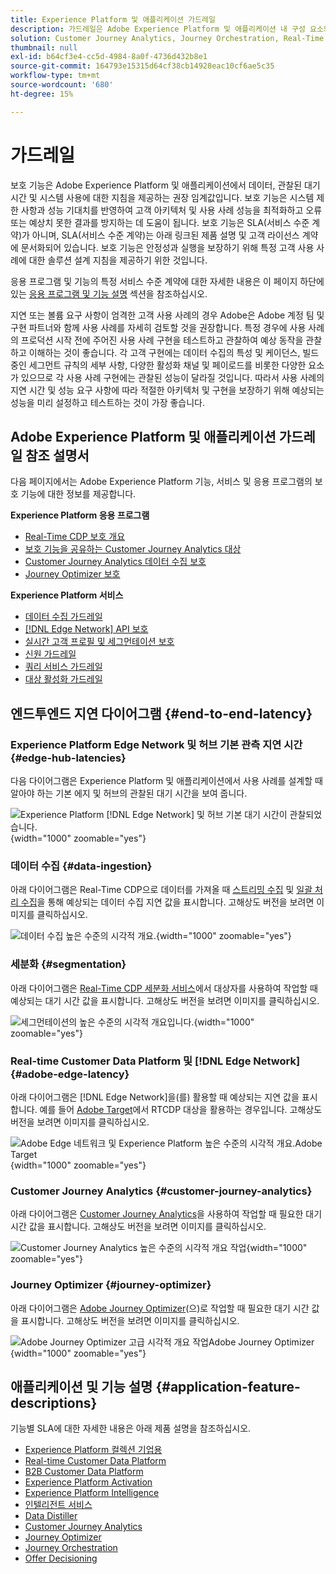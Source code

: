 ```yaml
---
title: Experience Platform 및 애플리케이션 가드레일
description: 가드레일은 Adobe Experience Platform 및 애플리케이션 내 구성 요소와 서비스의 성능 기대치 및 영향을 정의합니다.
solution: Customer Journey Analytics, Journey Orchestration, Real-Time Customer Data Platform
thumbnail: null
exl-id: b64cf3e4-cc5d-4984-8a0f-4736d432b8e1
source-git-commit: 164793e15315d64cf38cb14928eac10cf6ae5c35
workflow-type: tm+mt
source-wordcount: '680'
ht-degree: 15%

---
```


# 가드레일

보호 기능은 Adobe Experience Platform 및 애플리케이션에서 데이터, 관찰된 대기 시간 및 시스템 사용에 대한 지침을 제공하는 권장 임계값입니다. 보호 기능은 시스템 제한 사항과 성능 기대치를 반영하여 고객 아키텍처 및 사용 사례 성능을 최적화하고 오류 또는 예상치 못한 결과를 방지하는 데 도움이 됩니다. 보호 기능은 SLA(서비스 수준 계약)가 아니며, SLA(서비스 수준 계약)는 아래 링크된 제품 설명 및 고객 라이선스 계약에 문서화되어 있습니다. 보호 기능은 안정성과 실행을 보장하기 위해 특정 고객 사용 사례에 대한 솔루션 설계 지침을 제공하기 위한 것입니다.

응용 프로그램 및 기능의 특정 서비스 수준 계약에 대한 자세한 내용은 이 페이지 하단에 있는 [응용 프로그램 및 기능 설명](#application-feature-descriptions) 섹션을 참조하십시오.

지연 또는 볼륨 요구 사항이 엄격한 고객 사용 사례의 경우 Adobe은 Adobe 계정 팀 및 구현 파트너와 함께 사용 사례를 자세히 검토할 것을 권장합니다. 특정 경우에 사용 사례의 프로덕션 시작 전에 주어진 사용 사례 구현을 테스트하고 관찰하여 예상 동작을 관찰하고 이해하는 것이 좋습니다. 각 고객 구현에는 데이터 수집의 특성 및 케이던스, 빌드 중인 세그먼트 규칙의 세부 사항, 다양한 활성화 채널 및 페이로드를 비롯한 다양한 요소가 있으므로 각 사용 사례 구현에는 관찰된 성능이 달라질 것입니다. 따라서 사용 사례의 지연 시간 및 성능 요구 사항에 따라 적절한 아키텍처 및 구현을 보장하기 위해 예상되는 성능을 미리 설정하고 테스트하는 것이 가장 좋습니다.


## Adobe Experience Platform 및 애플리케이션 가드레일 참조 설명서

다음 페이지에서는 Adobe Experience Platform 기능, 서비스 및 응용 프로그램의 보호 기능에 대한 정보를 제공합니다.

**Experience Platform 응용 프로그램**

* [Real-Time CDP 보호 개요](https://experienceleague.adobe.com/docs/experience-platform/rtcdp/guardrails/overview.html)
* [보호 기능을 공유하는 Customer Journey Analytics 대상](https://experienceleague.adobe.com/docs/analytics-platform/using/cja-components/audiences/publish.html#latency)
* [Customer Journey Analytics 데이터 수집 보호](https://experienceleague.adobe.com/docs/experience-platform/sources/connectors/adobe-applications/analytics.html#what-is-the-expected-latency-for-analytics-data-on-platform%3F)
* [Journey Optimizer 보호](https://experienceleague.adobe.com/docs/journey-optimizer/using/get-started/guardrails.html)

**Experience Platform 서비스**

* [데이터 수집 가드레일](https://experienceleague.adobe.com/docs/experience-platform/ingestion/guardrails.html)
* [[!DNL Edge Network] API 보호](https://experienceleague.adobe.com/docs/experience-platform/edge-network-server-api/guardrails.html)
* [실시간 고객 프로필 및 세그먼테이션 보호](https://experienceleague.adobe.com/docs/experience-platform/profile/guardrails.html?lang=ko)
* [신원 가드레일](https://experienceleague.adobe.com/docs/experience-platform/identity/guardrails.html?lang=ko)
* [쿼리 서비스 가드레일](https://experienceleague.adobe.com/docs/experience-platform/query/guardrails.html?lang=ko)
* [대상 활성화 가드레일](https://experienceleague.adobe.com/docs/experience-platform/destinations/guardrails.html?lang=ko)

## 엔드투엔드 지연 다이어그램 {#end-to-end-latency}

### Experience Platform Edge Network 및 허브 기본 관측 지연 시간 {#edge-hub-latencies}

다음 다이어그램은 Experience Platform 및 애플리케이션에서 사용 사례를 설계할 때 알아야 하는 기본 에지 및 허브의 관찰된 대기 시간을 보여 줍니다.

![Experience Platform [!DNL Edge Network] 및 허브 기본 대기 시간이 관찰되었습니다.](/help/blueprints/experience-platform/deployment/assets/aep_edge_hub_latency_v1.svg "Experience Platform Edge Network 및 허브 기본 대기 시간이 관찰됨"){width="1000" zoomable="yes"}

### 데이터 수집 {#data-ingestion}

아래 다이어그램은 Real-Time CDP으로 데이터를 가져올 때 [스트리밍 수집](https://experienceleague.adobe.com/docs/experience-platform/ingestion/streaming/overview.html) 및 [일괄 처리 수집](https://experienceleague.adobe.com/docs/experience-platform/ingestion/batch/getting-started.html?lang=ko)을 통해 예상되는 데이터 수집 지연 값을 표시합니다. 고해상도 버전을 보려면 이미지를 클릭하십시오.

![데이터 수집 높은 수준의 시각적 개요.](/help/blueprints/experience-platform/deployment/assets/aep_data_flow_guardrails.svg "데이터 수집 높은 수준의 시각적 개요 및 대기 시간 값"){width="1000" zoomable="yes"}

### 세분화 {#segmentation}

아래 다이어그램은 [Real-Time CDP 세분화 서비스](https://experienceleague.adobe.com/docs/experience-platform/segmentation/home.html?lang=ko)에서 대상자를 사용하여 작업할 때 예상되는 대기 시간 값을 표시합니다. 고해상도 버전을 보려면 이미지를 클릭하십시오.

![세그먼테이션의 높은 수준의 시각적 개요입니다.](/help/blueprints/experience-platform/deployment/assets/segmentation_guardrails.svg "세분화 높은 수준의 시각적 개요 및 대기 시간 값"){width="1000" zoomable="yes"}

### Real-time Customer Data Platform 및 [!DNL Edge Network] {#adobe-edge-latency}

아래 다이어그램은 [!DNL Edge Network]을(를) 활용할 때 예상되는 지연 값을 표시합니다. 예를 들어 [Adobe Target](https://experienceleague.adobe.com/docs/experience-platform/destinations/catalog/personalization/adobe-target-connection.html?lang=ko)에서 RTCDP 대상을 활용하는 경우입니다. 고해상도 버전을 보려면 이미지를 클릭하십시오.

![Adobe Edge 네트워크 및 Experience Platform 높은 수준의 시각적 개요.Adobe Target ](/help/blueprints/experience-platform/deployment/assets/RTCDP_Edge_guardrails.svg "높은 수준의 시각적 개요 및 지연 시간으로 대상 내보내기"){width="1000" zoomable="yes"}

### Customer Journey Analytics      {#customer-journey-analytics}

아래 다이어그램은 [Customer Journey Analytics](https://experienceleague.adobe.com/docs/analytics-platform/using/cja-overview/cja-overview.html?lang=en)을 사용하여 작업할 때 필요한 대기 시간 값을 표시합니다. 고해상도 버전을 보려면 이미지를 클릭하십시오.

![Customer Journey Analytics 높은 수준의 시각적 개요 작업](/help/blueprints/experience-platform/deployment/assets/CJA_guardrails.svg "Customer Journey Analytics 높은 수준의 시각적 개요 및 대기 시간 값을 사용하여 작업"){width="1000" zoomable="yes"}

### Journey Optimizer    {#journey-optimizer}

아래 다이어그램은 [Adobe Journey Optimizer](https://experienceleague.adobe.com/docs/journey-optimizer/using/get-started/get-started.html?lang=en)(으)로 작업할 때 필요한 대기 시간 값을 표시합니다. 고해상도 버전을 보려면 이미지를 클릭하십시오.

![Adobe Journey Optimizer 고급 시각적 개요 작업Adobe Journey Optimizer ](/help/blueprints/experience-platform/deployment/assets/AJO_guardrails.svg "높은 수준의 시각적 개요 및 지연 시간 값을 사용하여 작업"){width="1000" zoomable="yes"}

## 애플리케이션 및 기능 설명 {#application-feature-descriptions}

기능별 SLA에 대한 자세한 내용은 아래 제품 설명을 참조하십시오.

* [Experience Platform 컬렉션 기업용](https://helpx.adobe.com/kr/legal/product-descriptions/adobe-experience-platform-collection-enterprise.html)
* [Real-time Customer Data Platform](https://helpx.adobe.com/kr/legal/product-descriptions/real-time-customer-data-platform.html)
* [B2B Customer Data Platform](https://helpx.adobe.com/kr/legal/product-descriptions/adobe-experience-platform-b2b.html)
* [Experience Platform Activation](https://helpx.adobe.com/kr/legal/product-descriptions/adobe-experience-platform0.html)
* [Experience Platform Intelligence](https://helpx.adobe.com/kr/legal/product-descriptions/adobe-experience-platform-intelligence---product-description.html)
* [인텔리전트 서비스](https://helpx.adobe.com/kr/legal/product-descriptions/intelligent-services.html)
* [Data Distiller](https://helpx.adobe.com/kr/legal/product-descriptions/data-distiller.html)
* [Customer Journey Analytics](https://helpx.adobe.com/kr/legal/product-descriptions/customer-journey-analytics.html)
* [Journey Optimizer](https://helpx.adobe.com/kr/legal/product-descriptions/adobe-journey-optimizer.html)
* [Journey Orchestration](https://helpx.adobe.com/kr/legal/product-descriptions/journey-orchestration.html)
* [Offer Decisioning](https://helpx.adobe.com/kr/legal/product-descriptions/offer-decisioning-app-service.html)
